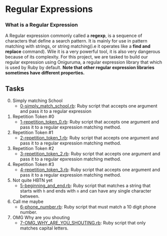 # Regular Expressions

### What is a Regular Expression
A Regular expression commonly called a **regexp**, is a sequence of characters that define a search pattern. It is mainly for use in pattern matching with strings, or string matching(i.e it operates like a **find and replace** command). Wile it is a very powerful tool, it is also very dangerous because of its complexity.
For this project, we are tasked to build our regular expression using Oniguruma, a regular expression library that which is used by Ruby by default.
**Note that other regular expression libraries sometimes have different properties.**

## Tasks
0. Simply matching School
	- [0-simply_match_school.rb](https://github.com/SamuelIbanga5/alx-system_engineering-devops/blob/master/0x06-regular_expressions/0-simply_match_school.rb): Ruby script that accepts one argument and pass it to a regular expression
1. Repetition Token #0
	- [1-repetition_token_0.rb](https://github.com/SamuelIbanga5/alx-system_engineering-devops/blob/master/0x06-regular_expressions/1-repetition_token_0.rb): Ruby script that accepts one argument and pass it to a regular expression matching method.
2. Repetition Token #1
	- [2-repetition_token_1.rb](https://github.com/SamuelIbanga5/alx-system_engineering-devops/blob/master/0x06-regular_expressions/2-repetition_token_1.rb): Ruby script that accepts one argument and pass it to a regular expression matching method.
3. Repetition Token #2
	- [3-repetition_token_2.rb](https://github.com/SamuelIbanga5/alx-system_engineering-devops/blob/master/0x06-regular_expressions/3-repetition_token_2.rb): Ruby script that accepts one argument and pass it to a regular epxression matching method.
4. Repetition Token #3
	- [4-repetition_token_3.rb](https://github.com/SamuelIbanga5/alx-system_engineering-devops/blob/master/0x06-regular_expressions/4-repetition_token_3.rb): Ruby script that accepts one argument and pass it to a regular expression matching method.
5. Not quite HBTN yet
	- [5-beginning_and_end.rb](https://github.com/SamuelIbanga5/alx-system_engineering-devops/blob/master/0x06-regular_expressions/5-beginning_and_end.rb): Ruby script that matches a string that starts with `h` and ends with `n` and can have any single character between.
6. Call me maybe
	- [6-phone_number.rb](https://github.com/SamuelIbanga5/alx-system_engineering-devops/blob/master/0x06-regular_expressions/6-phone_number.rb): Ruby script that must match a 10 digit phone number.
7. OMG Why are you shouting
	- [7-OMG_WHY_ARE_YOU_SHOUTING.rb](): Ruby script that only matches capital letters.
